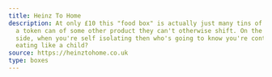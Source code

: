 ```yaml
---
title: Heinz To Home
description: At only £10 this "food box" is actually just many tins of beans and
  a token can of some other product they can't otherwise shift. On the plus
  side, when you're self isolating then who's going to know you're content
  eating like a child?
source: https://heinztohome.co.uk
type: boxes
---
```

